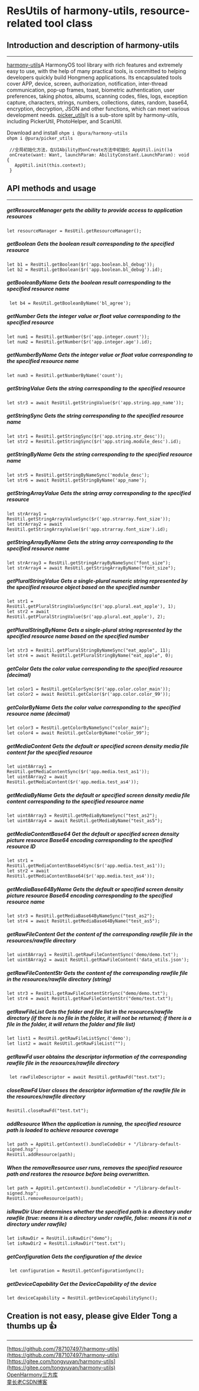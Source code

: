 # ResUtils of harmony-utils, resource-related tool class

## Introduction and description of harmony-utils

------
[harmony-utils](https://ohpm.openharmony.cn/#/cn/detail/@pura%2Fharmony-utils)A HarmonyOS tool library with rich features and extremely easy to use, with the help of many practical tools, is committed to helping developers quickly build Hongmeng applications. Its encapsulated tools cover APP, device, screen, authorization, notification, inter-thread communication, pop-up frames, toast, biometric authentication, user preferences, taking photos, albums, scanning codes, files, logs, exception capture, characters, strings, numbers, collections, dates, random, base64, encryption, decryption, JSON and other functions, which can meet various development needs.
[picker_utils](https://ohpm.openharmony.cn/#/cn/detail/@pura%2Fpicker_utils)It is a sub-store split by harmony-utils, including PickerUtil, PhotoHelper, and ScanUtil.

Download and install
`ohpm i @pura/harmony-utils`  
`ohpm i @pura/picker_utils`

 ```
  //全局初始化方法，在UIAbility的onCreate方法中初始化 AppUtil.init()a
  onCreate(want: Want, launchParam: AbilityConstant.LaunchParam): void {
    AppUtil.init(this.context);
  }
 ```

## API methods and usage

------

##### getResourceManager gets the ability to provide access to application resources

```
let resourceManager = ResUtil.getResourceManager();
```

##### getBoolean Gets the boolean result corresponding to the specified resource

```
let b1 = ResUtil.getBoolean($r('app.boolean.bl_debug'));
let b2 = ResUtil.getBoolean($r('app.boolean.bl_debug').id);
```

##### getBooleanByName Gets the boolean result corresponding to the specified resource name

```
 let b4 = ResUtil.getBooleanByName('bl_agree');
```

##### getNumber Gets the integer value or float value corresponding to the specified resource

```
let num1 = ResUtil.getNumber($r('app.integer.count'));
let num2 = ResUtil.getNumber($r('app.integer.age').id);
```

##### getNumberByName Gets the integer value or float value corresponding to the specified resource name

```
let num3 = ResUtil.getNumberByName('count');
```

##### getStringValue Gets the string corresponding to the specified resource

```
let str3 = await ResUtil.getStringValue($r('app.string.app_name'));
```

##### getStringSync Gets the string corresponding to the specified resource name

```
let str1 = ResUtil.getStringSync($r('app.string.str_desc'));
let str2 = ResUtil.getStringSync($r('app.string.module_desc').id);
```

##### getStringByName Gets the string corresponding to the specified resource name

```
let str5 = ResUtil.getStringByNameSync('module_desc');
let str6 = await ResUtil.getStringByName('app_name');
```

##### getStringArrayValue Gets the string array corresponding to the specified resource

```
let strArray1 = ResUtil.getStringArrayValueSync($r('app.strarray.font_size'));
let strArray2 = await ResUtil.getStringArrayValue($r('app.strarray.font_size').id);
```

##### getStringArrayByName Gets the string array corresponding to the specified resource name

```
let strArray3 = ResUtil.getStringArrayByNameSync("font_size");
let strArray4 = await ResUtil.getStringArrayByName("font_size");
```

##### getPluralStringValue Gets a single-plural numeric string represented by the specified resource object based on the specified number

```
let str1 = ResUtil.getPluralStringValueSync($r('app.plural.eat_apple'), 1);
let str2 = await ResUtil.getPluralStringValue($r('app.plural.eat_apple'), 2);
```

##### getPluralStringByName Gets a single-plural string represented by the specified resource name based on the specified number

```
let str3 = ResUtil.getPluralStringByNameSync("eat_apple", 11);
let str4 = await ResUtil.getPluralStringByName("eat_apple", 0);
```

##### getColor Gets the color value corresponding to the specified resource (decimal)

```
let color1 = ResUtil.getColorSync($r('app.color.color_main'));
let color2 = await ResUtil.getColor($r('app.color.color_99'));
```

##### getColorByName Gets the color value corresponding to the specified resource name (decimal)

```
let color3 = ResUtil.getColorByNameSync("color_main");
let color4 = await ResUtil.getColorByName("color_99");
```

##### getMediaContent Gets the default or specified screen density media file content for the specified resource

```
let uint8Array1 = ResUtil.getMediaContentSync($r('app.media.test_as1'));
let uint8Array2 = await ResUtil.getMediaContent($r('app.media.test_as4'));
```

##### getMediaByName Gets the default or specified screen density media file content corresponding to the specified resource name

```
let uint8Array3 = ResUtil.getMediaByNameSync("test_as2");
let uint8Array4 = await ResUtil.getMediaByName("test_as5");
```

##### getMediaContentBase64 Get the default or specified screen density picture resource Base64 encoding corresponding to the specified resource ID

```
let str1 = ResUtil.getMediaContentBase64Sync($r('app.media.test_as1'));
let str2 = await ResUtil.getMediaContentBase64($r('app.media.test_as4'));
```

##### getMediaBase64ByName Gets the default or specified screen density picture resource Base64 encoding corresponding to the specified resource name

```
let str3 = ResUtil.getMediaBase64ByNameSync("test_as2");
let str4 = await ResUtil.getMediaBase64ByName("test_as5");
```

##### getRawFileContent Get the content of the corresponding rawfile file in the resources/rawfile directory

```
let uint8Array1 = ResUtil.getRawFileContentSync('demo/demo.txt');
let uint8Array2 = await ResUtil.getRawFileContent('data_utils.json');
```

##### getRawFileContentStr Gets the content of the corresponding rawfile file in the resources/rawfile directory (string)

```
let str3 = ResUtil.getRawFileContentStrSync("demo/demo.txt");
let str4 = await ResUtil.getRawFileContentStr("demo/test.txt");
```

##### getRawFileList Gets the folder and file list in the resources/rawfile directory (if there is no file in the folder, it will not be returned; if there is a file in the folder, it will return the folder and file list)

```
let list1 = ResUtil.getRawFileListSync('demo');
let list2 = await ResUtil.getRawFileList("");
```

##### getRawFd user obtains the descriptor information of the corresponding rawfile file in the resources/rawfile directory

```
 let rawFileDescriptor = await ResUtil.getRawFd("test.txt");
```

##### closeRawFd User closes the descriptor information of the rawfile file in the resources/rawfile directory

```
ResUtil.closeRawFd("test.txt");
```

##### addResource When the application is running, the specified resource path is loaded to achieve resource coverage

```
let path = AppUtil.getContext().bundleCodeDir + "/library-default-signed.hsp";
ResUtil.addResource(path);
```

##### When the removeResource user runs, removes the specified resource path and restores the resource before being overwritten.

```
let path = AppUtil.getContext().bundleCodeDir + "/library-default-signed.hsp";
ResUtil.removeResource(path);
```

##### isRawDir User determines whether the specified path is a directory under rawfile (true: means it is a directory under rawfile, false: means it is not a directory under rawfile)

```
let isRawDir = ResUtil.isRawDir("demo");
let isRawDir2 = ResUtil.isRawDir("test.txt");
```

##### getConfiguration Gets the configuration of the device

```
 let configuration = ResUtil.getConfigurationSync();
```

##### getDeviceCapability Get the DeviceCapability of the device

```
let deviceCapability = ResUtil.getDeviceCapabilitySync();
```

## Creation is not easy, please give Elder Tong a thumbs up 👍

------
[https://github.com/787107497/harmony-utils](https://github.com/787107497/harmony-utils)   
[https://gitee.com/tongyuyan/harmony-utils](https://gitee.com/tongyuyan/harmony-utils)   
[OpenHarmony三方库](https://ohpm.openharmony.cn/#/cn/detail/@pura%2Fharmony-utils)   
[童长老CSDN博客](https://blog.csdn.net/qq_32922545)   
   



